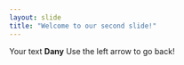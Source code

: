 ```yaml
---
layout: slide
title: "Welcome to our second slide!"
---
```

Your text  **Dany**
Use the left arrow to go back!
